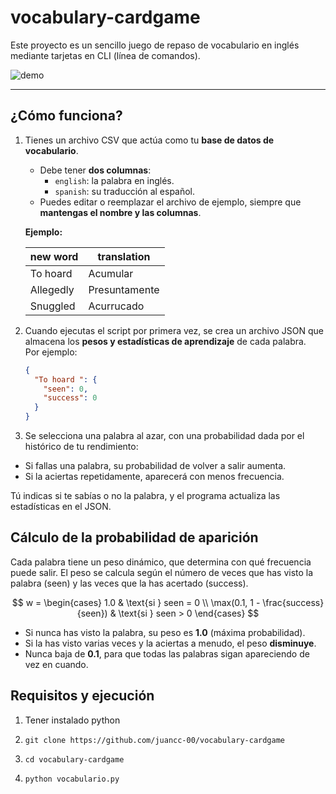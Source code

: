 # vocabulary-cardgame

Este proyecto es un sencillo juego de repaso de vocabulario en inglés mediante tarjetas en CLI (línea de comandos).

![demo](https://github.com/user-attachments/assets/867b600e-cc8a-498f-808b-dd797539412a)

---

## ¿Cómo funciona?

1. Tienes un archivo CSV que actúa como tu **base de datos de vocabulario**.  
   - Debe tener **dos columnas**:
     - `english`: la palabra en inglés.  
     - `spanish`: su traducción al español.  
   - Puedes editar o reemplazar el archivo de ejemplo, siempre que **mantengas el nombre y las columnas**.

   **Ejemplo:**

   | new word | translation |
   |-----------|-------------|
   | To hoard     | Acumular    |
   | Allegedly    | Presuntamente |
   | Snuggled    | Acurrucado     |

2. Cuando ejecutas el script por primera vez, se crea un archivo JSON que almacena los **pesos y estadísticas de aprendizaje** de cada palabra.  
   Por ejemplo:

   ```json
   {
     "To hoard ": {
       "seen": 0,
       "success": 0
     }
   }

3. Se selecciona una palabra al azar, con una probabilidad dada por el histórico de tu rendimiento:

- Si fallas una palabra, su probabilidad de volver a salir aumenta.
- Si la aciertas repetidamente, aparecerá con menos frecuencia.

Tú indicas si te sabías o no la palabra, y el programa actualiza las estadísticas en el JSON. 

## Cálculo de la probabilidad de aparición

Cada palabra tiene un peso dinámico, que determina con qué frecuencia puede salir. El peso se calcula según el número de veces que has visto la palabra (seen) y las veces que la has acertado (success).


$$
w = 
\begin{cases} 
1.0 & \text{si } seen = 0 \\
\max(0.1, 1 - \frac{success}{seen}) & \text{si } seen > 0
\end{cases}
$$
- Si nunca has visto la palabra, su peso es **1.0** (máxima probabilidad).  
- Si la has visto varias veces y la aciertas a menudo, el peso **disminuye**.  
- Nunca baja de **0.1**, para que todas las palabras sigan apareciendo de vez en cuando.


## Requisitos y ejecución

1. Tener instalado python
2. ``` console
   git clone https://github.com/juancc-00/vocabulary-cardgame
   ```
3. ``` console
   cd vocabulary-cardgame
   ```
4. ``` console
   python vocabulario.py
   ```

